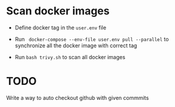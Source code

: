 

# Scan docker images

* Define docker tag in the ```user.env``` file 

* Run ``` docker-compose --env-file user.env pull --parallel``` to synchronize all the docker image with correct tag

* Run ```bash trivy.sh``` to scan all docker images

# TODO
Write a way to auto checkout github with given commmits

